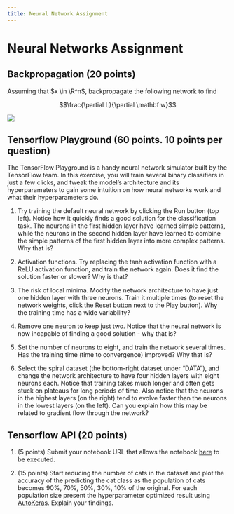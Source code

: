 ```yaml
---
title: Neural Network Assignment
---
```


# Neural Networks Assignment

## Backpropagation (20 points)

Assuming that $x \in \R^n$, backpropagate the following network to find 

$$\frac{\partial L}{\partial \mathbf w}$$


![](images/neuron-ce.png)

## Tensorflow Playground (60 points. 10 points per question)

The TensorFlow Playground is a handy neural network simulator built by the TensorFlow team. In this exercise, you will train several binary classifiers in just a few clicks, and tweak the model’s architecture and its hyperparameters to gain some intuition on how neural networks work and what their hyperparameters do. 

1. Try training the default neural network by clicking the Run button (top left). Notice how it quickly finds a good solution for the classification task. The neurons in the first hidden layer have learned simple patterns, while the neurons in the second hidden layer have learned to combine the simple patterns of the first hidden layer into more complex patterns. Why that is? 

2. Activation functions. Try replacing the tanh activation function with a ReLU activation function, and train the network again. Does it find the solution faster or slower? Why is that? 

3. The risk of local minima. Modify the network architecture to have just one hidden layer with three neurons. Train it multiple times (to reset the network weights, click the Reset button next to the Play button). Why the training time has a wide variability? 

4. Remove one neuron to keep just two. Notice that the neural network is now incapable of finding a good solution - why that is?

5. Set the number of neurons to eight, and train the network several times. Has the training time (time to convergence) improved? Why that is? 

6. Select the spiral dataset (the bottom-right dataset under “DATA”), and change the network architecture to have four hidden layers with eight neurons each. Notice that training takes much longer and often gets stuck on plateaus for long periods of time. Also notice that the neurons in the highest layers (on the right) tend to evolve faster than the neurons in the lowest layers (on the left). Can you explain how this may be related to gradient flow through the network? 

## Tensorflow API (20 points)

1. (5 points) Submit your notebook URL that allows the notebook [here](https://pantelis.github.io/cs301/docs/common/lectures/cnn/cnn-example-architectures/cnn-classification-workshop/) to be executed. 

2. (15 points) Start reducing the number of cats in the dataset and plot the accuracy of the predicting the cat class as the population of cats becomes 90%, 70%, 50%, 30%, 10% of the original. For each population size present the hyperparameter optimized result using [AutoKeras](https://autokeras.com). Explain your findings. 

